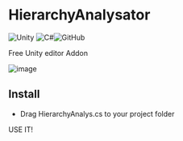 # HierarchyAnalysator
![Unity](https://img.shields.io/badge/unity-%23000000.svg?style=for-the-badge&logo=unity&logoColor=white) ![C#](https://img.shields.io/badge/c%23-%23239120.svg?style=for-the-badge&logo=c-sharp&logoColor=white)![GitHub](https://img.shields.io/badge/github-%23121011.svg?style=for-the-badge&logo=github&logoColor=white)

Free Unity editor Addon

![image](https://user-images.githubusercontent.com/58411554/226178528-45418aed-5734-4c6c-a7fd-8e9bb80eaaef.png)

## Install

- Drag HierarchyAnalys.cs to your project folder

USE IT!
